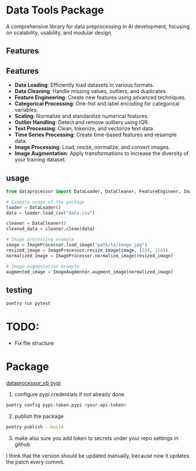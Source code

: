 # Data Tools Package

A comprehensive library for data preprocessing in AI development, focusing on scalability, usability, and modular design.

## Features

## Features

- **Data Loading**: Efficiently load datasets in various formats.
- **Data Cleaning**: Handle missing values, outliers, and duplicates.
- **Feature Engineering**: Create new features using advanced techniques.
- **Categorical Processing**: One-hot and label encoding for categorical variables.
- **Scaling**: Normalize and standardize numerical features.
- **Outlier Handling**: Detect and remove outliers using IQR.
- **Text Processing**: Clean, tokenize, and vectorize text data.
- **Time Series Processing**: Create time-based features and resample data.
- **Image Processing**: Load, resize, normalize, and convert images.
- **Image Augmentation**: Apply transformations to increase the diversity of your training dataset.

## usage

```py
from dataprocessor import DataLoader, DataCleaner, FeatureEngineer, ImageProcessor, ImageAugmenter

# Example usage of the package
loader = DataLoader()
data = loader.load_csv("data.csv")

cleaner = DataCleaner()
cleaned_data = cleaner.clean(data)

# Image processing example
image = ImageProcessor.load_image("path/to/image.jpg")
resized_image = ImageProcessor.resize_image(image, (224, 224))
normalized_image = ImageProcessor.normalize_image(resized_image)

# Image augmentation example
augmented_image = ImageAugmenter.augment_image(normalized_image)

```

## testing
```bash
poetry run pytest
```

# TODO:
- Fix file structure

# Package

[dataprocessor_vb pypi](https://pypi.org/project/dataprocessor_vb/)

1. configure pypi credentials if not already done
```bash
poetry config pypi-token.pypi <your-api-token>
```

2. publish the package
```bash
poetry publish --build
```

3. make also sure you add token to secrets under your repo settings in github

I think that the version should be updated manually, because now it updates the patch every commit.